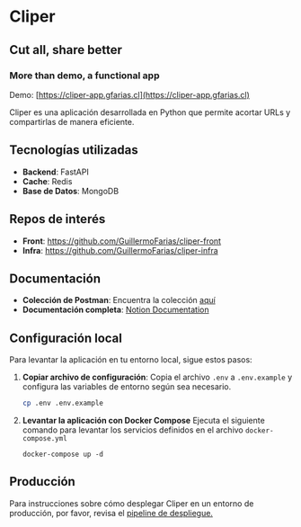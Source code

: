 # Cliper

## Cut all, share better

### More than demo, a functional app

Demo: [https://cliper-app.gfarias.cl](https://cliper-app.gfarias.cl)

Cliper es una aplicación desarrollada en Python que permite acortar URLs y compartirlas de manera eficiente.

## Tecnologías utilizadas

- **Backend**: FastAPI
- **Cache**: Redis
- **Base de Datos**: MongoDB

## Repos de interés
- **Front**: https://github.com/GuillermoFarias/cliper-front
- **Infra**: https://github.com/GuillermoFarias/cliper-infra

## Documentación

- **Colección de Postman**: Encuentra la colección [aquí](./api-collection.json)
- **Documentación completa**: [Notion Documentation](https://www.notion.so/Cliper-f42e6b2de7aa4e719ecda753d560d38c?pvs=4)

## Configuración local

Para levantar la aplicación en tu entorno local, sigue estos pasos:

1. **Copiar archivo de configuración**:
   Copia el archivo `.env` a `.env.example` y configura las variables de entorno según sea necesario.

   ```bash
   cp .env .env.example
   ```

2. **Levantar la aplicación con Docker Compose**
   Ejecuta el siguiente comando para levantar los servicios definidos en el archivo `docker-compose.yml`
   ```
   docker-compose up -d
   ```

## Producción
Para instrucciones sobre cómo desplegar Cliper en un entorno de producción, por favor, revisa el [pipeline de despliegue.](./.github/workflows/deploy.yml)
